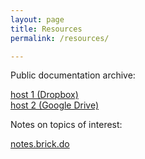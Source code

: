 ```yaml
---
layout: page
title: Resources
permalink: /resources/

---
```


Public documentation archive:


[host 1 (Dropbox)](https://www.dropbox.com/sh/il5cu5kj39a16l4/AADscYj8nOV-eqfayuTx2rkfa?dl=0&lst=)  
[host 2 (Google Drive)](https://drive.google.com/drive/folders/1TkB3YhZdLjQXFBFV7AgWMl219vy55hfb?usp=sharing)

Notes on topics of interest:

[notes.brick.do](http://notes.brick.do)
